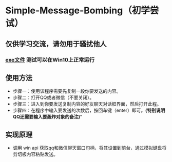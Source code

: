 # Simple-Message-Bombing（初学尝试）
## 仅供学习交流，请勿用于骚扰他人
### [exe文件](https://github.com/myhonor123/Simple-Message-Bombing/blob/main/Bomb/Bomb.exe) 测试可以在Win10上正常运行
## 使用方法
  - 步骤一：使用该程序需要先复制一段你要发送的内容。
  - 步骤二：打开QQ或者微信（不要关闭）。
  - 步骤三：进入到你要发送复制内容的好友聊天对话框界面，然后打开此程。
  - 步骤四：在程序中输入要发送的次数后，按回车键（enter）即可。**(特别说明QQ还需要输入要轰炸对象的备注)"**
 ## 实现原理
   - 调用 win api 获取qq和微信聊天窗口句柄，将其设置到前台，通过模拟键盘将剪切板内容粘贴发送。
